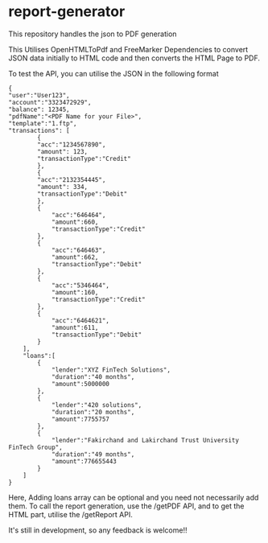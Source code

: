 # report-generator
This repository handles the json to PDF generation

This Utilises OpenHTMLToPdf and FreeMarker Dependencies to convert JSON data initially to HTML code and then converts the HTML Page to PDF. 

To test the API, you can utilise the JSON in the following format
```
{
"user":"User123",
"account":"3323472929",
"balance": 12345,
"pdfName":"<PDF Name for your File>",
"template":"1.ftp",
"transactions": [
        {
		"acc":"1234567890",
		"amount": 123,
		"transactionType":"Credit"
        },
        {	
		"acc":"2132354445",
		"amount": 334,
        "transactionType":"Debit"
        },
        {
            "acc":"646464",
            "amount":660,
            "transactionType":"Credit"
        },
        {
            "acc":"646463",
            "amount":662,
            "transactionType":"Debit"
        },
        {
            "acc":"5346464",
            "amount":160,
            "transactionType":"Credit"
        },
        {
            "acc":"6464621",
            "amount":611,
            "transactionType":"Debit"
        }
    ],
    "loans":[
        {
            "lender":"XYZ FinTech Solutions",
            "duration":"40 months",
            "amount":5000000
        },
        {
            "lender":"420 solutions",
            "duration":"20 months",
            "amount":7755757
        },
        {
            "lender":"Fakirchand and Lakirchand Trust University FinTech Group",
            "duration":"49 months",
            "amount":776655443
        }
    ]
}
```
Here, Adding loans array can be optional and you need not necessarily add them. 
To call the report generation, use the /getPDF API, and to get the HTML part, utilise the /getReport API. 

It's still in development, so any feedback is welcome!!
